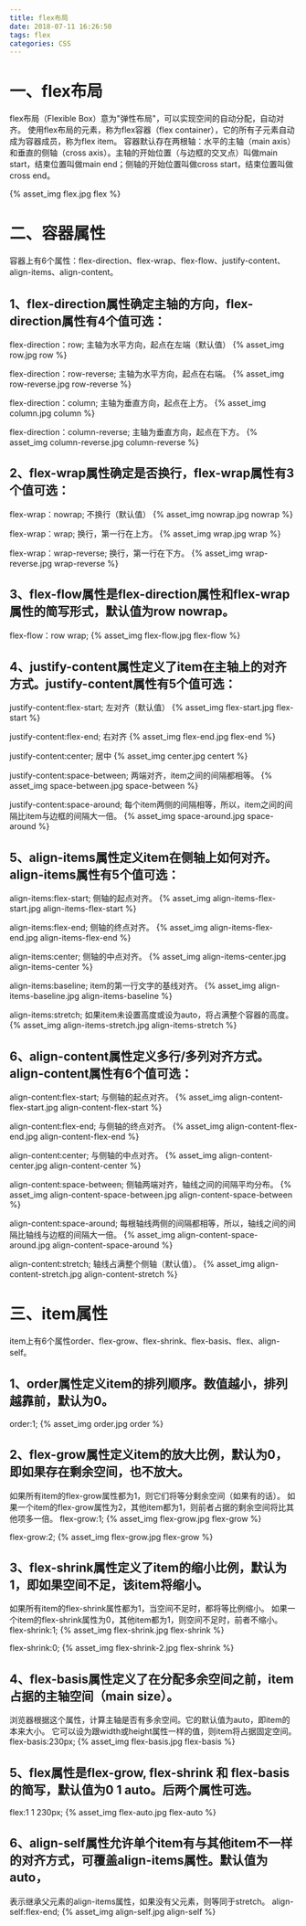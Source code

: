 ```yaml
---
title: flex布局
date: 2018-07-11 16:26:50
tags: flex
categories: CSS
---
```


# 一、flex布局
flex布局（Flexible Box）意为"弹性布局"，可以实现空间的自动分配，自动对齐。
使用flex布局的元素，称为flex容器（flex container），它的所有子元素自动成为容器成员，称为flex item。
容器默认存在两根轴：水平的主轴（main axis）和垂直的侧轴（cross axis）。主轴的开始位置（与边框的交叉点）叫做main start，结束位置叫做main end；侧轴的开始位置叫做cross start，结束位置叫做cross end。
<!-- more -->
{% asset_img flex.jpg flex %}

# 二、容器属性
容器上有6个属性：flex-direction、flex-wrap、flex-flow、justify-content、align-items、align-content。

## 1、flex-direction属性确定主轴的方向，flex-direction属性有4个值可选：
flex-direction：row; 主轴为水平方向，起点在左端（默认值）
{% asset_img row.jpg row %}

flex-direction：row-reverse; 主轴为水平方向，起点在右端。
{% asset_img row-reverse.jpg row-reverse %}

flex-direction：column; 主轴为垂直方向，起点在上方。
{% asset_img column.jpg column %}

flex-direction：column-reverse; 主轴为垂直方向，起点在下方。
{% asset_img column-reverse.jpg column-reverse %}

## 2、flex-wrap属性确定是否换行，flex-wrap属性有3个值可选：
flex-wrap：nowrap; 不换行（默认值）
{% asset_img nowrap.jpg nowrap %}

flex-wrap：wrap; 换行，第一行在上方。
{% asset_img wrap.jpg wrap %}

flex-wrap：wrap-reverse; 换行，第一行在下方。
{% asset_img wrap-reverse.jpg wrap-reverse %}

## 3、flex-flow属性是flex-direction属性和flex-wrap属性的简写形式，默认值为row nowrap。
flex-flow：row wrap; 
{% asset_img flex-flow.jpg flex-flow %}

## 4、justify-content属性定义了item在主轴上的对齐方式。justify-content属性有5个值可选：
justify-content:flex-start; 左对齐（默认值）
{% asset_img flex-start.jpg flex-start %}

justify-content:flex-end; 右对齐
{% asset_img flex-end.jpg flex-end %}

justify-content:center; 居中
{% asset_img center.jpg centert %}

justify-content:space-between; 两端对齐，item之间的间隔都相等。
{% asset_img space-between.jpg space-between %}

justify-content:space-around; 每个item两侧的间隔相等，所以，item之间的间隔比item与边框的间隔大一倍。
{% asset_img space-around.jpg space-around %}

## 5、align-items属性定义item在侧轴上如何对齐。align-items属性有5个值可选：
align-items:flex-start; 侧轴的起点对齐。
{% asset_img align-items-flex-start.jpg align-items-flex-start %}

align-items:flex-end; 侧轴的终点对齐。
{% asset_img align-items-flex-end.jpg align-items-flex-end %}

align-items:center; 侧轴的中点对齐。
{% asset_img align-items-center.jpg align-items-center %}

align-items:baseline; item的第一行文字的基线对齐。
{% asset_img align-items-baseline.jpg align-items-baseline %}

align-items:stretch; 如果item未设置高度或设为auto，将占满整个容器的高度。
{% asset_img align-items-stretch.jpg align-items-stretch %}

## 6、align-content属性定义多行/多列对齐方式。align-content属性有6个值可选：
align-content:flex-start; 与侧轴的起点对齐。
{% asset_img align-content-flex-start.jpg align-content-flex-start %}

align-content:flex-end; 与侧轴的终点对齐。
{% asset_img align-content-flex-end.jpg align-content-flex-end %}

align-content:center; 与侧轴的中点对齐。
{% asset_img align-content-center.jpg align-content-center %}

align-content:space-between; 侧轴两端对齐，轴线之间的间隔平均分布。
{% asset_img align-content-space-between.jpg align-content-space-between %}

align-content:space-around; 每根轴线两侧的间隔都相等，所以，轴线之间的间隔比轴线与边框的间隔大一倍。
{% asset_img align-content-space-around.jpg align-content-space-around %}

align-content:stretch; 轴线占满整个侧轴（默认值）。
{% asset_img align-content-stretch.jpg align-content-stretch %}

# 三、item属性
item上有6个属性order、flex-grow、flex-shrink、flex-basis、flex、align-self。
## 1、order属性定义item的排列顺序。数值越小，排列越靠前，默认为0。
order:1;
{% asset_img order.jpg order %}

## 2、flex-grow属性定义item的放大比例，默认为0，即如果存在剩余空间，也不放大。
如果所有item的flex-grow属性都为1，则它们将等分剩余空间（如果有的话）。
如果一个item的flex-grow属性为2，其他item都为1，则前者占据的剩余空间将比其他项多一倍。
flex-grow:1; 
{% asset_img flex-grow.jpg flex-grow %}

flex-grow:2;
{% asset_img flex-grow.jpg flex-grow %}

## 3、flex-shrink属性定义了item的缩小比例，默认为1，即如果空间不足，该item将缩小。
如果所有item的flex-shrink属性都为1，当空间不足时，都将等比例缩小。
如果一个item的flex-shrink属性为0，其他item都为1，则空间不足时，前者不缩小。
flex-shrink:1;
{% asset_img flex-shrink.jpg flex-shrink %}

flex-shrink:0;
{% asset_img flex-shrink-2.jpg flex-shrink %}

## 4、flex-basis属性定义了在分配多余空间之前，item占据的主轴空间（main size）。
浏览器根据这个属性，计算主轴是否有多余空间。它的默认值为auto，即item的本来大小。
它可以设为跟width或height属性一样的值，则item将占据固定空间。
flex-basis:230px;
{% asset_img flex-basis.jpg flex-basis %}

## 5、flex属性是flex-grow, flex-shrink 和 flex-basis的简写，默认值为0 1 auto。后两个属性可选。
flex:1 1 230px;
{% asset_img flex-auto.jpg flex-auto %}

## 6、align-self属性允许单个item有与其他item不一样的对齐方式，可覆盖align-items属性。默认值为auto，
表示继承父元素的align-items属性，如果没有父元素，则等同于stretch。
align-self:flex-end;
{% asset_img align-self.jpg align-self %}


